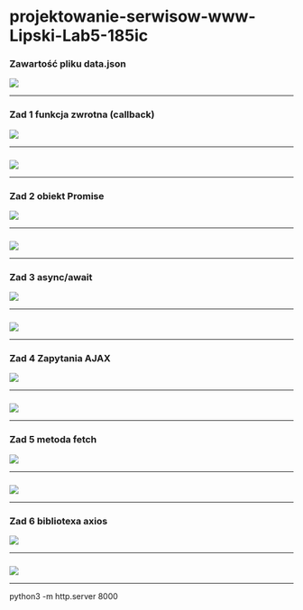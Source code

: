 # projektowanie-serwisow-www-Lipski-Lab5-185ic

### Zawartość pliku data.json

![](screenshot/obraz1.png)

<hr/>

###  Zad 1 funkcja zwrotna (callback)

![](screenshot/obraz2.png)

<hr/>

### 

![](screenshot/obraz3.png)

<hr/>

### Zad 2 obiekt Promise

![](screenshot/obraz4.png)

<hr/>

### 

![](screenshot/obraz5.png)

<hr/>

### Zad 3 async/await

![](screenshot/obraz6.png)

<hr/>

### 

![](screenshot/obraz7.png)

<hr/>

### Zad 4 Zapytania AJAX

![](screenshot/obraz8.png)

<hr/>

### 

![](screenshot/obraz9.png)

<hr/>

### Zad 5 metoda fetch

![](screenshot/obraz10.png)

<hr/>

### 

![](screenshot/obraz11.png)

<hr/>

### Zad 6 bibliotexa axios

![](screenshot/obraz12.png)

<hr/>

### 

![](screenshot/obraz13.png)

<hr/>

python3 -m http.server 8000